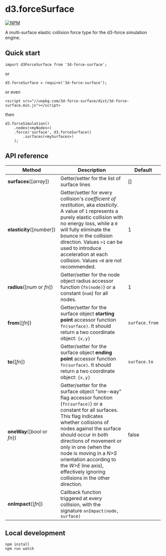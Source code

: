 # d3.forceSurface

[![NPM](https://nodei.co/npm/d3-force-surface.png?compact=true)](https://nodei.co/npm/d3-force-surface/)

A multi-surface elastic collision force type for the d3-force simulation engine.

## Quick start

```
import d3ForceSurface from '3d-force-surface';
```
or
```
d3.forceSurface = require('3d-force-surface');
```
or even
```
<script src="//unpkg.com/3d-force-surface/dist/3d-force-surface.min.js"></script>
```
then
```
d3.forceSimulation()
    .nodes(<myNodes>)
    .force('surface', d3.forceSurface()
        .surfaces(<mySurfaces>)
    );
```

## API reference

| Method | Description | Default |
| ------------------ | -------------------------------------------------------------------------------------------------------------------------- | ------------- |
| <b>surfaces</b>([<i>array</i>]) | Getter/setter for the list of surface lines | [] |
| <b>elasticity</b>([<i>number</i>]) | Getter/setter for every collision's <i>coefficient of restitution</i>, aka <i>elasticity</i>. A value of `1` represents a purely elastic collision with no energy loss, while a `0` will fully eliminate the bounce in the collision direction. Values `>1` can be used to introduce acceleration at each collision. Values `<0` are not recommended. | 1 |
| <b>radius</b>([<i>num</i> or <i>fn</i>]) | Getter/setter for the node object radius accessor function (`fn(node)`) or a constant (`num`) for all nodes. | 1 |
| <b>from</b>([<i>fn</i>]) | Getter/setter for the surface object <b>starting point</b> accessor function `fn(surface)`. It should return a two coordinate object: `{x,y}` | `surface.from` |
| <b>to</b>([<i>fn</i>]) | Getter/setter for the surface object <b>ending point</b> accessor function `fn(surface)`. It should return a two coordinate object: `{x,y}` | `surface.to` |
| <b>oneWay</b>([<i>bool</i> or <i>fn</i>]) | Getter/setter for the surface object "one-way" flag accessor function (`fn(surface)`) or a constant for all surfaces. This flag indicates whether collisions of nodes against the surface should occur in both directions of movement or only in one (when the node is moving in a <i>N>S</i> orientation according to the <i>W>E</i> line axis), effectively ignoring collisions in the other direction. | false |
| <b>onImpact</b>([<i>fn</i>]) | Callback function triggered at every collision, with the signature `onImpact(node, surface)`  ||

## Local development

```
npm install
npm run watch
```

